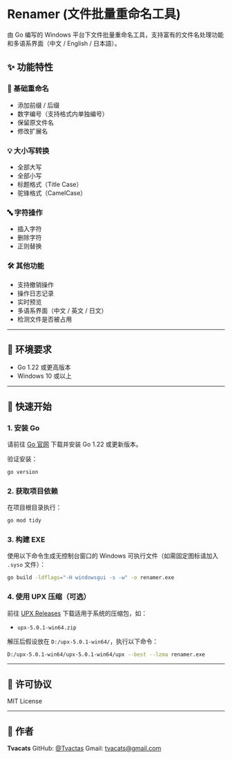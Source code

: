 # Renamer (文件批量重命名工具)

由 Go 编写的 Windows 平台下文件批量重命名工具，支持富有的文件名处理功能和多语系界面（中文 / English / 日本語）。

## ✨ 功能特性

### 📁 基础重命名

* 添加前缀 / 后缀
* 数字编号（支持格式内单独编号）
* 保留原文件名
* 修改扩展名

### 💡 大小写转换

* 全部大写
* 全部小写
* 标题格式（Title Case）
* 驼锋格式（CamelCase）

### 🔤 字符操作

* 插入字符
* 删除字符
* 正则替换

### 🛠 其他功能

* 支持撤销操作
* 操作日志记录
* 实时预览
* 多语系界面（中文 / 英文 / 日文）
* 检测文件是否被占用

---

## 🧱 环境要求

* Go 1.22 或更高版本
* Windows 10 或以上

---

## 🚀 快速开始

### 1. 安装 Go

请前往 [Go 官网](https://go.dev/dl/) 下载并安装 Go 1.22 或更新版本。

验证安装：

```bash
go version
```

### 2. 获取项目依赖

在项目根目录执行：

```bash
go mod tidy
```

### 3. 构建 EXE

使用以下命令生成无控制台窗口的 Windows 可执行文件（如需固定图标请加入 `.syso` 文件）：

```bash
go build -ldflags="-H windowsgui -s -w" -o renamer.exe
```

### 4. 使用 UPX 压缩（可选）

前往 [UPX Releases](https://github.com/upx/upx/releases/tag/v5.0.1) 下载适用于系统的压缩包，如：

* `upx-5.0.1-win64.zip`

解压后假设放在 `D:/upx-5.0.1-win64/`，执行以下命令：

```bash
D:/upx-5.0.1-win64/upx-5.0.1-win64/upx --best --lzma renamer.exe
```

---

## 📅 许可协议

MIT License

---

## 👤 作者

**Tvacats**
GitHub: [@Tvactas](https://github.com/Tvactas)
Gmail: tvacats@gmail.com

